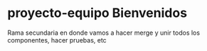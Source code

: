 # proyecto-equipo Bienvenidos

Rama secundaria en donde vamos a hacer merge y unir todos los componentes, hacer pruebas, etc

